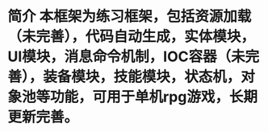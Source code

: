 # 简介  本框架为练习框架，包括资源加载（未完善），代码自动生成，实体模块，UI模块，消息命令机制，IOC容器（未完善），装备模块，技能模块，状态机，对象池等功能，可用于单机rpg游戏，长期更新完善。

